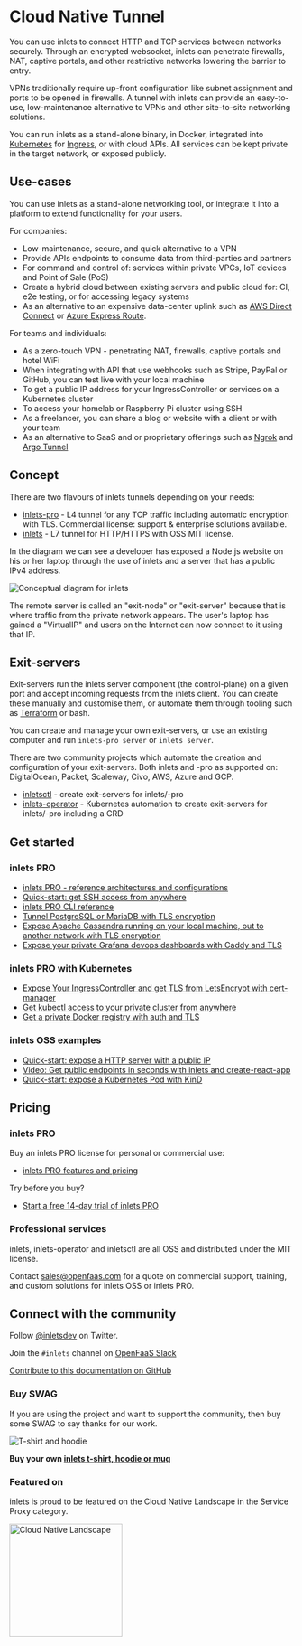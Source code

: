 # Cloud Native Tunnel

You can use inlets to connect HTTP and TCP services between networks securely. Through an encrypted websocket, inlets can penetrate firewalls, NAT, captive portals, and other restrictive networks lowering the barrier to entry.

VPNs traditionally require up-front configuration like subnet assignment and ports to be opened in firewalls. A tunnel with inlets can provide an easy-to-use, low-maintenance alternative to VPNs and other site-to-site networking solutions. 

You can run inlets as a stand-alone binary, in Docker, integrated into [Kubernetes](https://kubernetes.io) for [Ingress](https://kubernetes.io/docs/concepts/services-networking/ingress/), or with cloud APIs. All services can be kept private in the target network, or exposed publicly.

## Use-cases

You can use inlets as a stand-alone networking tool, or integrate it into a platform to extend functionality for your users.

For companies:

* Low-maintenance, secure, and quick alternative to a VPN
* Provide APIs endpoints to consume data from third-parties and partners
* For command and control of: services within private VPCs, IoT devices and Point of Sale (PoS)
* Create a hybrid cloud between existing servers and public cloud for: CI, e2e testing, or for accessing legacy systems
* As an alternative to an expensive data-center uplink such as [AWS Direct Connect](https://aws.amazon.com/directconnect/) or [Azure Express Route](https://docs.microsoft.com/en-us/azure/expressroute/expressroute-introduction).

For teams and individuals:

* As a zero-touch VPN - penetrating NAT, firewalls, captive portals and hotel WiFi
* When integrating with API that use webhooks such as Stripe, PayPal or GitHub, you can test live with your local machine
* To get a public IP address for your IngressController or services on a Kubernetes cluster
* To access your homelab or Raspberry Pi cluster using SSH
* As a freelancer, you can share a blog or website with a client or with your team
* As an alternative to SaaS and or proprietary offerings such as [Ngrok](https://ngrok.io) and [Argo Tunnel](https://www.cloudflare.com/en-gb/products/argo-tunnel/)

## Concept

There are two flavours of inlets tunnels depending on your needs:

* [inlets-pro](https://github.com/inlets/inlets-pro) - L4 tunnel for any TCP traffic including automatic encryption with TLS. Commercial license: support & enterprise solutions available.
* [inlets](https://github.com/inlets/inlets) - L7 tunnel for HTTP/HTTPS with OSS MIT license.

In the diagram we can see a developer has exposed a Node.js website on his or her laptop through the use of inlets and a server that has a public IPv4 address.

![Conceptual diagram for inlets](images/conceptual.png)

The remote server is called an "exit-node" or "exit-server" because that is where traffic from the private network appears. The user's laptop has gained a "VirtualIP" and users on the Internet can now connect to it using that IP.

## Exit-servers

Exit-servers run the inlets server component (the control-plane) on a given port and accept incoming requests from the inlets client. You can create these manually and customise them, or automate them through tooling such as [Terraform](https://www.terraform.io) or bash.

You can create and manage your own exit-servers, or use an existing computer and run `inlets-pro server` or `inlets server`.

There are two community projects which automate the creation and configuration of your exit-servers. Both inlets and -pro as supported on: DigitalOcean, Packet, Scaleway, Civo, AWS, Azure and GCP.

* [inletsctl](https://github.com/inlets/inletsctl)  - create exit-servers for inlets/-pro
* [inlets-operator](https://github.com/inlets/inlets-operator) - Kubernetes automation to create exit-servers for inlets/-pro including a CRD

## Get started

### inlets PRO

* [inlets PRO - reference architectures and configurations](https://github.com/inlets/inlets-pro)
* [Quick-start: get SSH access from anywhere](/get-started/quickstart-tcp-ssh?id=get-ssh-access-from-anywhere)
* [inlets PRO CLI reference](https://github.com/inlets/inlets-pro/blob/master/docs/cli-reference.md)
* [Tunnel PostgreSQL or MariaDB with TLS encryption](https://gist.github.com/alexellis/995b518a653d172dda4b0901dcdaa391)
* [Expose Apache Cassandra running on your local machine, out to another network with TLS encryption](https://github.com/inlets/inlets-pro/blob/master/docs/cassandra-tutorial.md)
* [Expose your private Grafana devops dashboards with Caddy and TLS](https://blog.alexellis.io/expose-grafana-dashboards/)

### inlets PRO with Kubernetes

* [Expose Your IngressController and get TLS from LetsEncrypt with cert-manager](/get-started/quickstart-ingresscontroller-cert-manager?id=expose-your-ingresscontroller-and-get-tls-from-letsencrypt)
* [Get kubectl access to your private cluster from anywhere](https://blog.alexellis.io/get-private-kubectl-access-anywhere/)
* [Get a private Docker registry with auth and TLS](https://blog.alexellis.io/get-a-tls-enabled-docker-registry-in-5-minutes/)

### inlets OSS examples

* [Quick-start: expose a HTTP server with a public IP](/get-started/quickstart-http?id=expose-a-http-server-with-a-public-ip)
* [Video: Get public endpoints in seconds with inlets and create-react-app](https://www.youtube.com/watch?v=jrAqqe8N3q4&feature=youtu.be)
* [Quick-start: expose a Kubernetes Pod with KinD](/get-started/quickstart-k8s?id=expose-nginx-from-your-kubernetes-cluster-with-kind)

## Pricing

### inlets PRO

Buy an inlets PRO license for personal or commercial use:

* [inlets PRO features and pricing](/pricing/?id=pricing)

Try before you buy?

* [Start a free 14-day trial of inlets PRO](https://docs.google.com/forms/d/e/1FAIpQLScfNQr1o_Ctu_6vbMoTJ0xwZKZ3Hszu9C-8GJGWw1Fnebzz-g/viewform)

### Professional services

inlets, inlets-operator and inletsctl are all OSS and distributed under the MIT license.

Contact [sales@openfaas.com](mailto:sales@openfaas.com) for a quote on commercial support, training, and custom solutions for inlets OSS or inlets PRO.

## Connect with the community

Follow [@inletsdev](https://twitter.com/inletsdev) on Twitter.

Join the `#inlets` channel on [OpenFaaS Slack](https://slack.openfaas.io/)

[Contribute to this documentation on GitHub](https://github.com/inlets/docs/)

### Buy SWAG

If you are using the project and want to support the community, then buy some SWAG to say thanks for our work.

![T-shirt and hoodie](images/inlets-swag.jpg)

**Buy your own [inlets t-shirt, hoodie or mug](https://store.openfaas.com/)**

### Featured on

inlets is proud to be featured on the Cloud Native Landscape in the Service Proxy category.

<p><a href="https://landscape.cncf.io"><img width="200px" src="/images/cncf-landscape-left-logo.svg" alt="Cloud Native Landscape"></a></p>
